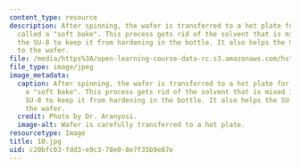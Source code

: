 ```yaml
---
content_type: resource
description: After spinning, the wafer is transferred to a hot plate for a process
  called a "soft bake". This process gets rid of the solvent that is mixed in with
  the SU-8 to keep it from hardening in the bottle. It also helps the SU-8 adhere
  to the wafer.
file: /media/https%3A/open-learning-course-data-rc.s3.amazonaws.com/hst-410j-projects-in-microscale-engineering-for-the-life-sciences-spring-2007/c20bfc03fdd3e9c378e08e7f35b9e87e_10.jpg
file_type: image/jpeg
image_metadata:
  caption: After spinning, the wafer is transferred to a hot plate for a process called
    a "soft bake". This process gets rid of the solvent that is mixed in with the
    SU-8 to keep it from hardening in the bottle. It also helps the SU-8 adhere to
    the wafer.
  credit: Photo by Dr. Aranyosi.
  image-alt: Wafer is carefully transferred to a hot plate.
resourcetype: Image
title: 10.jpg
uid: c20bfc03-fdd3-e9c3-78e0-8e7f35b9e87e
---
```

